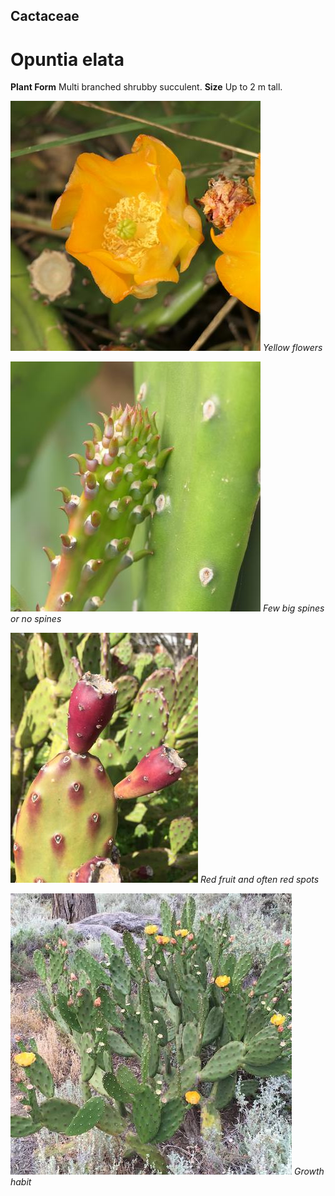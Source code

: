 ## Cactaceae
# Opuntia elata
 **Plant Form** Multi branched shrubby succulent. **Size** Up to 2 m tall.


![Yellow flowers](80472_P1033330.jpg)
 *Yellow flowers* 

![Few big spines or no spines](80176_P1033337.jpg)
 *Few big spines or no spines* 

![Red fruit and often red spots](48842_Opuntia-elata_Warracknabeal-Rifle-Range-FR-6.jpg)
 *Red fruit and often red spots* 

![Growth habit](48825_Opuntia-elata_Wallpolla-Island-10.jpg)
 *Growth habit* 

